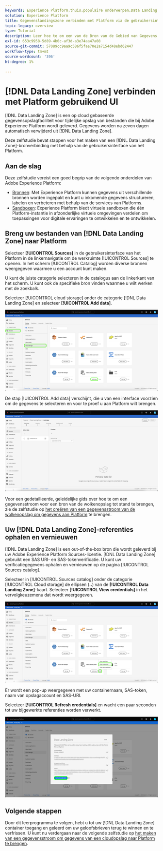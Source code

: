 ```yaml
---
keywords: Experience Platform;thuis;populaire onderwerpen;Data Landing Zone;data landingszone
solution: Experience Platform
title: Gegevenslandingszone verbinden met Platform via de gebruikersinterface
topic-legacy: overview
type: Tutorial
description: Leer hoe te om een van de Bron van de Gebied van Gegevens te creëren die de gebruikersinterface van het Platform gebruiken.
exl-id: 653c9958-5d89-4b0c-af3d-a3e74aa47a08
source-git-commit: 57089cc9aa9c586f5fae70e2a7154d48ebd62447
workflow-type: tm+mt
source-wordcount: '396'
ht-degree: 1%

---
```


# [!DNL Data Landing Zone] verbinden met Platform gebruikend UI

[!DNL Data Landing Zone] is een op cloud gebaseerde gegevensopslagfaciliteit voor tijdelijke opslag van bestanden die bij Adobe Experience Platform wordt geleverd. Gegevens worden na zeven dagen automatisch verwijderd uit [!DNL Data Landing Zone].

Deze zelfstudie bevat stappen voor het maken van een [!DNL Data Landing Zone]-bronverbinding met behulp van de gebruikersinterface van het Platform.

## Aan de slag

Deze zelfstudie vereist een goed begrip van de volgende onderdelen van Adobe Experience Platform:

* [Bronnen](../../../../home.md): Met Experience Platform kunnen gegevens uit verschillende bronnen worden ingepakt en kunt u inkomende gegevens structureren, labelen en verbeteren met behulp van de services van Platforms.
* [Sandboxen](../../../../../sandboxes/home.md): Experience Platform biedt virtuele sandboxen die één Platform-instantie in afzonderlijke virtuele omgevingen verdelen om toepassingen voor digitale ervaringen te ontwikkelen en te ontwikkelen.

## Breng uw bestanden van [!DNL Data Landing Zone] naar Platform

Selecteer **[!UICONTROL Sources]** in de gebruikersinterface van het Platform in de linkernavigatie om de werkruimte [!UICONTROL Sources] te openen. In het scherm [!UICONTROL Catalog] worden diverse bronnen weergegeven waarmee u een account kunt maken.

U kunt de juiste categorie selecteren in de catalogus aan de linkerkant van het scherm. U kunt ook de specifieke bron vinden waarmee u wilt werken met de zoekbalk.

Selecteer [!UICONTROL cloud storage] onder de categorie [!DNL Data Landing Zone] en selecteer **[!UICONTROL Add data]**.

![catalogus](../../../../images/tutorials/create/dlz/catalog.png)

De stap [!UICONTROL Add data] verschijnt, die u van een interface voorzien om de gegevens te selecteren en voor te proef u aan Platform wilt brengen.

![add-data](../../../../images/tutorials/create/dlz/add-data.png)

Voor een gedetailleerde, geleidelijke gids over hoe te om een gegevensstroom voor een bron van de wolkenopslag tot stand te brengen, zie de zelfstudie op [het creëren van een gegevensstroom van de wolkenopslag om gegevens aan Platform](../../dataflow/batch/cloud-storage.md) te brengen.

## Uw [!DNL Data Landing Zone]-referenties ophalen en vernieuwen

[!DNL Data Landing Zone] is een out-of-the-box bron die wordt geleverd bij uw Adobe Experience Platform Sources-licentie. [!DNL Data Landing Zone] gebruikt een SAS URI- en SAS-tokenverificatie. U kunt uw verificatiegegevens ophalen en vernieuwen op de pagina [!UICONTROL Sources catalog].

Selecteer in [!UICONTROL Sources catalog] onder de categorie [!UICONTROL Cloud storage] de ellipsen (**..**) van de **[!UICONTROL Data Landing Zone]**-kaart. Selecteer **[!UICONTROL View credentials]** in het vervolgkeuzemenu dat wordt weergegeven.

![opties](../../../../images/tutorials/create/dlz/options.png)

Er wordt een pop-up weergegeven met uw containernaam, SAS-token, naam van opslagaccount en SAS-URI.

Selecteer **[!UICONTROL Refresh credentials]** en wacht een paar seconden tot uw bijgewerkte referenties worden verwerkt.

![view-credentials](../../../../images/tutorials/create/dlz/credentials.png)

## Volgende stappen

Door dit leerprogramma te volgen, hebt u tot uw [!DNL Data Landing Zone] container toegang en geleerd om uw geloofsbrieven terug te winnen en te verfrissen. U kunt nu verdergaan naar de volgende zelfstudie op [het maken van een gegevensstroom om gegevens van een cloudopslag naar Platform te brengen](../../dataflow/batch/cloud-storage.md).
